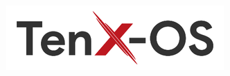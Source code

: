 ![qrcode_identity my vccs edu](https://raw.githubusercontent.com/TenX-OS/TenX_docs/master/banner/banner.png)
